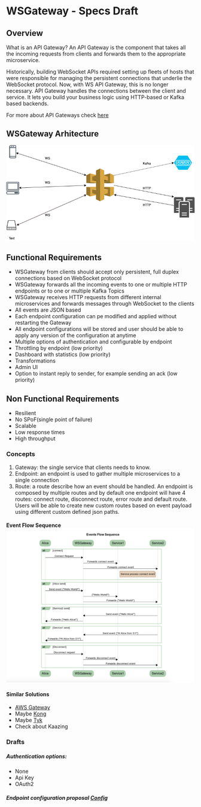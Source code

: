 # WSGateway - Specs Draft

## Overview

What is an API Gateway? An API Gateway is the component that takes all the incoming requests from clients and forwards them to the appropriate microservice.

Historically, building WebSocket APIs required setting up fleets of hosts that were responsible for managing the persistent connections that underlie the WebSocket protocol. Now, with WS API Gateway, this is no longer necessary. API Gateway handles the connections between the client and service. It lets you build your business logic using HTTP-based or Kafka based backends.

For more about API Gateways check [here](https://microservices.io/patterns/apigateway.html)  

## WSGateway Arhitecture
![arhitecure](_statics/images/ws-gateway.png)

## Functional Requirements

- WSGateway from clients should accept only persistent, full duplex connections based on WebSocket protocol
- WSGateway forwards all the incoming events to one or multiple HTTP endpoints or to one or multiple Kafka Topics
- WSGateway receives HTTP requests from different internal microservices and forwards messages through WebSocket to the clients
- All events are JSON based
- Each endpoint configuration can pe modified and applied without restarting the Gateway 
- All endpoint configurations will be stored and user should be able to apply any version of the configuration at anytime
- Multiple options of authentication and configurable by endpoint
- Throttling by endpoint (low priority)
- Dashboard with statistics (low priority)
- Transformations
- Admin UI
- Option to instant reply to sender, for example sending an ack (low priority)

## Non Functional Requirements 
- Resilient
- No SPoF(single point of failure)
- Scalable
- Low response times
- High throughput

### Concepts 
1. Gateway: the single service that clients needs to know. 
2. Endpoint: an endpoint is used to gather multiple microservices to a single connection   
3. Route: a route describe how an event should be handled. An endpoint is composed by multiple routes and by default one endpoint will have 4 routes: connect route, disconnect route, error route and default route. Users will be able to create new custom routes based on event payload using different custom defined json paths.

#### Event Flow Sequence ![flow-sequence](_statics/images/event-flow-sequence.png)

#### Similar Solutions
- [AWS Gateway](https://aws.amazon.com/blogs/compute/announcing-websocket-apis-in-amazon-api-gateway/)
- Maybe [Kong](https://github.com/Kong/kong)
- Maybe [Tyk](https://tyk.io/api-gateway/open-source/)
- Check about Kaazing


### Drafts

##### Authentication options:
- None
- Api Key
- OAuth2

##### Endpoint configuration proposal [Config](api/endpoint-config-sample.json)

